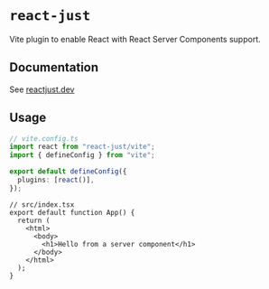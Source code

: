 # `react-just`

Vite plugin to enable React with React Server Components support.

## Documentation

See [reactjust.dev](https://reactjust.dev)

## Usage

```ts
// vite.config.ts
import react from "react-just/vite";
import { defineConfig } from "vite";

export default defineConfig({
  plugins: [react()],
});
```

```tsx
// src/index.tsx
export default function App() {
  return (
    <html>
      <body>
        <h1>Hello from a server component</h1>
      </body>
    </html>
  );
}
```
